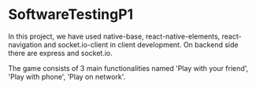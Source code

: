 # SoftwareTestingP1
In this project, we have used native-base, react-native-elements, react-navigation and socket.io-client in client development. 
On backend side there are express and socket.io.

The game consists of 3 main functionalities named 'Play with your friend', 'Play with phone', 'Play on network'.
